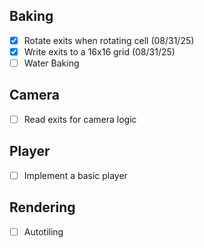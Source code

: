 ## Baking
- [x] Rotate exits when rotating cell (08/31/25)
- [x] Write exits to a 16x16 grid (08/31/25)
- [ ] Water Baking
## Camera
- [ ] Read exits for camera logic
## Player
- [ ] Implement a basic player
## Rendering
- [ ] Autotiling
